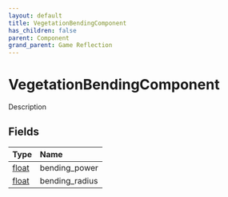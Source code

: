 ```yaml
---
layout: default
title: VegetationBendingComponent
has_children: false
parent: Component
grand_parent: Game Reflection
---
```

# VegetationBendingComponent
Description 

## Fields
| Type | Name |
|:-------------|:--------------|
| [float](/game-reflection/components/float.md) | bending_power |
| [float](/game-reflection/components/float.md) | bending_radius |
